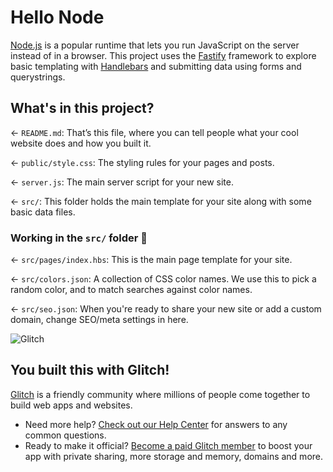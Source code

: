 # Hello Node

[Node.js](https://nodejs.org/en/about/) is a popular runtime that lets you run JavaScript on the server instead of in a browser. This project uses the [Fastify](https://www.fastify.io/) framework to explore basic templating with [Handlebars](https://handlebarsjs.com/) and submitting data using forms and querystrings.

## What's in this project?

← `README.md`: That’s this file, where you can tell people what your cool website does and how you built it.

← `public/style.css`: The styling rules for your pages and posts.

← `server.js`: The main server script for your new site.

← `src/`: This folder holds the main template for your site along with some basic data files.

### Working in the `src/` folder 📁

← `src/pages/index.hbs`: This is the main page template for your site.

← `src/colors.json`: A collection of CSS color names. We use this to pick a random color, and to match searches against color names.

← `src/seo.json`: When you're ready to share your new site or add a custom domain, change SEO/meta settings in here.

![Glitch](https://cdn.glitch.com/a9975ea6-8949-4bab-addb-8a95021dc2da%2FLogo_Color.svg?v=1602781328576)

## You built this with Glitch!

[Glitch](https://glitch.com) is a friendly community where millions of people come together to build web apps and websites.

- Need more help? [Check out our Help Center](https://help.glitch.com/) for answers to any common questions.
- Ready to make it official? [Become a paid Glitch member](https://glitch.com/pricing) to boost your app with private sharing, more storage and memory, domains and more.
